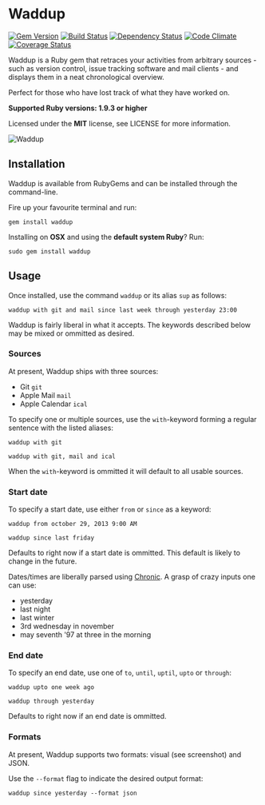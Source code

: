 # Waddup

[![Gem Version](https://img.shields.io/gem/v/waddup.svg?style=flat)](https://rubygems.org/gems/waddup)
[![Build Status](https://img.shields.io/travis/timkurvers/waddup.svg?style=flat)](https://travis-ci.org/timkurvers/waddup)
[![Dependency Status](https://img.shields.io/gemnasium/timkurvers/waddup.svg?style=flat)](https://gemnasium.com/timkurvers/waddup)
[![Code Climate](https://img.shields.io/codeclimate/github/timkurvers/waddup.svg?style=flat)](https://codeclimate.com/github/timkurvers/waddup)
[![Coverage Status](https://img.shields.io/coveralls/timkurvers/waddup.svg?style=flat)](https://coveralls.io/r/timkurvers/waddup)

Waddup is a Ruby gem that retraces your activities from arbitrary sources - such
as version control, issue tracking software and mail clients - and displays them
in a neat chronological overview.

Perfect for those who have lost track of what they have worked on.

**Supported Ruby versions: 1.9.3 or higher**

Licensed under the **MIT** license, see LICENSE for more information.

![Waddup](http://office.moonsphere.net/waddup.png?v1)

## Installation

Waddup is available from RubyGems and can be installed through the command-line.

Fire up your favourite terminal and run:

```shell
gem install waddup
```

Installing on **OSX** and using the **default system Ruby**? Run:

```shell
sudo gem install waddup
```

## Usage

Once installed, use the command `waddup` or its alias `sup` as follows:

```shell
waddup with git and mail since last week through yesterday 23:00
```

Waddup is fairly liberal in what it accepts. The keywords described below may be
mixed or ommitted as desired.

### Sources

At present, Waddup ships with three sources:

- Git `git`
- Apple Mail `mail`
- Apple Calendar `ical`

To specify one or multiple sources, use the `with`-keyword forming a regular
sentence with the listed aliases:

```shell
waddup with git
```

```shell
waddup with git, mail and ical
```

When the `with`-keyword is ommitted it will default to all usable sources.

### Start date

To specify a start date, use either `from` or `since` as a keyword:

```shell
waddup from october 29, 2013 9:00 AM
```

```shell
waddup since last friday
```

Defaults to right now if a start date is ommitted. This default is likely to
change in the future.

Dates/times are liberally parsed using [Chronic]. A grasp of crazy inputs one
can use:

- yesterday
- last night
- last winter
- 3rd wednesday in november
- may seventh '97 at three in the morning

### End date

To specify an end date, use one of `to`, `until`, `uptil`, `upto` or `through`:

```shell
waddup upto one week ago
```

```shell
waddup through yesterday
```

Defaults to right now if an end date is ommitted.

### Formats

At present, Waddup supports two formats: visual (see screenshot) and JSON.

Use the `--format` flag to indicate the desired output format:

```shell
waddup since yesterday --format json
```

[Chronic]: https://github.com/mojombo/chronic
